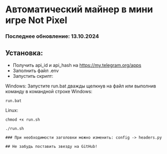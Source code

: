 # Автоматический майнер в мини игре Not Pixel

### Последнее обновление: 13.10.2024

## Установка:

- Получить api_id и api_hash на https://my.telegram.org/apps
- Заполнить файл .env
- Запустить скрипт:

Windows:
Запустите run.bat дважды щелкнув на файл или выполнив команду в командной строке Windows:
```
run.bat
```

Linux:
```
chmod +x run.sh
```
```
./run.sh

### При необходимости заголовки можно изменить: config -> headers.py

## Не забудь поставить звезду на GitHub!